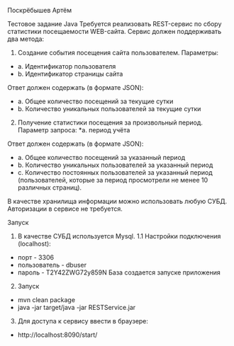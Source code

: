 Поскрёбышев Артём

Тестовое задание Java
Требуется реализовать REST-сервис по сбору статистики посещаемости WEB-сайта.
Сервис должен поддерживать два метода:
1. Создание события посещения сайта пользователем. Параметры:
* a. Идентификатор пользователя
* b. Идентификатор страницы сайта

Ответ должен содержать (в формате JSON):

* a. Общее количество посещений за текущие сутки
* b. Количество уникальных пользователей за текущие сутки

2. Получение статистики посещения за произвольный период. Параметр запроса:
*a. период учёта

Ответ должен содержать (в формате JSON):

* a. Общее количество посещений за указанный период
* b. Количество уникальных пользователей за указанный период
* c. Количество постоянных пользователей за указанный период
(пользователей, которые за период просмотрели не менее 10 различных
страниц).

В качестве хранилища информации можно использовать любую СУБД.
Авторизации в сервисе не требуется.

Запуск

1. В качестве СУБД используется Mysql.
1.1 Настройки подключения (localhost):
  * порт - 3306
  * пользователь - dbuser
  * пароль - T2Y42ZWG72y859N
База создается запуске приложения

2. Запуск
* mvn clean package 
* java -jar target/java -jar RESTService.jar

3. Для доступа к сервису ввести в браузере:
* http://localhost:8090/start/

